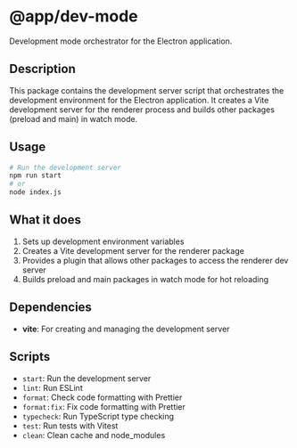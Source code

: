 # @app/dev-mode

Development mode orchestrator for the Electron application.

## Description

This package contains the development server script that orchestrates the development environment for the Electron application. It creates a Vite development server for the renderer process and builds other packages (preload and main) in watch mode.

## Usage

```bash
# Run the development server
npm run start
# or
node index.js
```

## What it does

1. Sets up development environment variables
2. Creates a Vite development server for the renderer package
3. Provides a plugin that allows other packages to access the renderer dev server
4. Builds preload and main packages in watch mode for hot reloading

## Dependencies

- **vite**: For creating and managing the development server

## Scripts

- `start`: Run the development server
- `lint`: Run ESLint
- `format`: Check code formatting with Prettier
- `format:fix`: Fix code formatting with Prettier
- `typecheck`: Run TypeScript type checking
- `test`: Run tests with Vitest
- `clean`: Clean cache and node_modules
